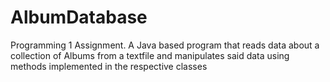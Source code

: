 # AlbumDatabase
Programming 1 Assignment.
A Java based program that reads data about a collection of Albums from a textfile and manipulates said data using methods implemented in the respective classes
